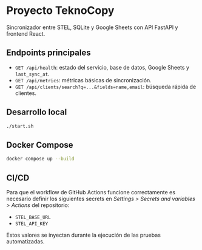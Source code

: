 # Proyecto TeknoCopy

Sincronizador entre STEL, SQLite y Google Sheets con API FastAPI y frontend React.

## Endpoints principales

- `GET /api/health`: estado del servicio, base de datos, Google Sheets y `last_sync_at`.
- `GET /api/metrics`: métricas básicas de sincronización.
- `GET /api/clients/search?q=...&fields=name,email`: búsqueda rápida de clientes.

## Desarrollo local

```bash
./start.sh
```

## Docker Compose

```bash
docker compose up --build
```

## CI/CD

Para que el workflow de GitHub Actions funcione correctamente es necesario definir los siguientes secrets en *Settings > Secrets and variables > Actions* del repositorio:

- `STEL_BASE_URL`
- `STEL_API_KEY`

Estos valores se inyectan durante la ejecución de las pruebas automatizadas.
